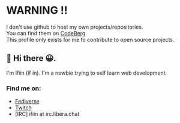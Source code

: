 # WARNING !!
I don't use github to host my own projects/repositories.  
You can find them on [CodeBerg](https://codeberg.org/ifiinlist).  
This profile only exists for me to contribute to open source projects.

## 👋 Hi there 😀.

I'm Ifiin (if in). I'm a newbie trying to self learn web development.

### Find me on:

- [Fediverse](https://mastodon.social/@ifiinlist)
- [Twitch](https://twitch.tv/ifiinlist)
- [IRC] ifiin at irc.libera.chat
